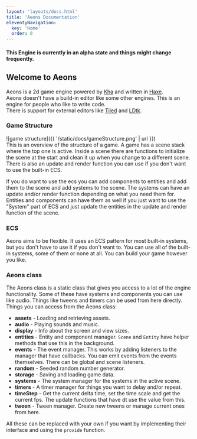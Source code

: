 ```yaml
---
layout: 'layouts/docs.html'
title: 'Aeons Documentation'
eleventyNavigation:
  key: 'Home'
  order: 0
---
```


#### This Engine is currently in an alpha state and things might change frequently.
## Welcome to Aeons

Aeons is a 2d game engine powered by [Kha](https://github.com/Kode/Kha) and written in [Haxe](https://haxe.org).  
Aeons doesn't have a build-in editor like some other engines. This is an engine for people who like to write code.  
There is support for external editors like [Tiled](https://www.mapeditor.org/) and [LDtk](https://ldtk.io/).

### Game Structure
![game structure]({{ '/static/docs/gameStructure.png' | url }})  
This is an overview of the structure of a game. A game has a scene stack where the top one is active. Inside a scene
there are functions to initialize the scene at the start and clean it up when you change to a different scene. There is also an update and render function you can use if you don't want to use the built-in ECS.  

If you do want to use the ecs you can add components to entities and add them to the scene and add systems to the scene.
The systems can have an update and/or render function depending on what you need them for. Entities and components can
have them as well if you just want to use the "System" part of ECS and just update the entities in the update and render
function of the scene.

### ECS
Aeons aims to be flexible. It uses an ECS pattern for most built-in systems, but you don't have to use it if you don't
want to.
You can use all of the built-in systems, some of them or none at all. You can build your game however you like.  

### Aeons class
The Aeons class is a static class that gives you access to a lot of the engine functionality. Some of these have systems
and components you can use like audio. Things like tweens and timers can be used from here directly.  
Things you can access from the Aeons class:
- **assets** - Loading and retrieving assets.
- **audio** - Playing sounds and music.
- **display** - Info about the screen and view sizes.
- **entities** - Entity and component manager. `Scene` and `Entity` have helper methods that use this in the background.
- **events** - The event manager. This works by adding listeners to the manager that have callbacks. You can emit events
from the events themselves. There can be global and scene listeners.
- **random** - Seeded random number generator.
- **storage** - Saving and loading game data.
- **systems** - The system manager for the systems in the active scene.
- **timers** - A timer manager for things you want to delay and/or repeat.
- **timeStep** - Get the current delta time, set the time scale and get the current fps. The update functions that have
dt use the value from this.
- **tween** - Tween manager. Create new tweens or manage current ones from here.


All these can be replaced with your own if you want by implementing their interface and using the `provide` function.
